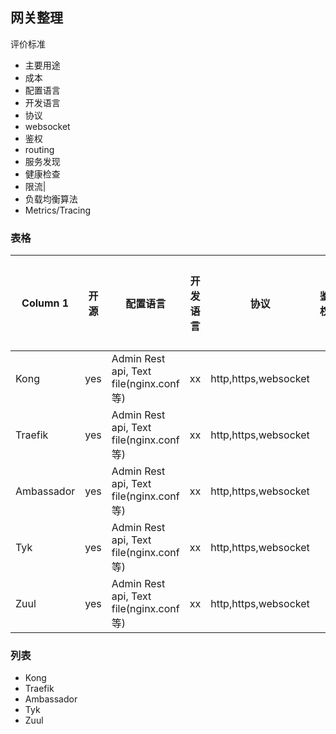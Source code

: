 ## 网关整理
评价标准
- 主要用途
- 成本
- 配置语言
- 开发语言
- 协议
- websocket
- 鉴权
- routing
- 服务发现 
- 健康检查
- 限流|
- 负载均衡算法
- Metrics/Tracing


### 表格

| Column 1 |开源 |配置语言 |开发语言 |协议|鉴权|routing|限流|负载均衡算法|Metrics/Tracing|
| -------- | -------- | -------- |-------- |-------- |-------- |-------- |-------- |-------- |-------- |
|  Kong |yes|Admin Rest api, Text file(nginx.conf 等)|xx|http,https,websocket||wechat|host,path,method|yes|轮询，哈希|yes|
|  Traefik |yes|Admin Rest api, Text file(nginx.conf 等)|xx|http,https,websocket||wechat|host,path,method|yes|轮询，哈希|yes|
|  Ambassador |yes|Admin Rest api, Text file(nginx.conf 等)|xx|http,https,websocket||wechat|host,path,method|yes|轮询，哈希|yes|
|  Tyk  |yes|Admin Rest api, Text file(nginx.conf 等)|xx|http,https,websocket||wechat|host,path,method|yes|轮询，哈希|yes|
|  Zuul |yes|Admin Rest api, Text file(nginx.conf 等)|xx|http,https,websocket||wechat|host,path,method|yes|轮询，哈希|yes|

### 列表
* Kong
* Traefik
* Ambassador
* Tyk
* Zuul
